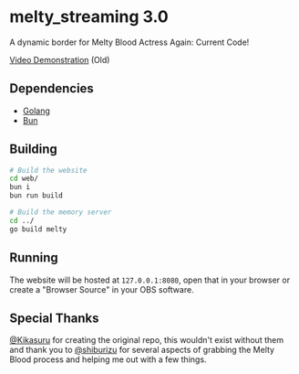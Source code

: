 # melty_streaming 3.0
A dynamic border for Melty Blood Actress Again: Current Code!

[Video Demonstration](https://www.youtube.com/watch?v=5g_8LMq0-JA) (Old)

## Dependencies
 - [Golang](https://go.dev/)
 - [Bun](https://bun.sh/)

## Building
```bash
# Build the website
cd web/
bun i
bun run build

# Build the memory server
cd ../
go build melty
```

## Running
The website will be hosted at ``127.0.0.1:8080``, open that in your browser or create a "Browser Source" in your OBS software.

## Special Thanks
[@Kikasuru](https://github.com/Kikasuru) for creating the original repo, this wouldn't exist without them and thank you to [@shiburizu](https://github.com/shiburizu) for several aspects of grabbing the Melty Blood process and helping me out with a few things.
